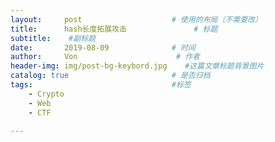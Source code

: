 ```yaml
---
layout:     post                    # 使用的布局（不需要改）
title:      hash长度拓展攻击               # 标题 
subtitle:    #副标题
date:       2019-08-09              # 时间
author:     Von                      # 作者
header-img: img/post-bg-keybord.jpg    #这篇文章标题背景图片
catalog: true                       # 是否归档
tags:                               #标签
    - Crypto
    - Web
    - CTF
    
---
```

